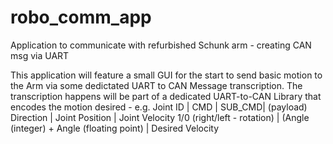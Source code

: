 # robo_comm_app
Application to communicate with refurbished Schunk arm - creating CAN msg via UART

This application will feature a small GUI for the start to send basic motion to the Arm via some dedictated 
UART to CAN Message transcription. The transcription happens will be part of a dedicated UART-to-CAN
Library that encodes the motion desired - e.g. Joint ID | CMD | SUB_CMD| (payload) Direction | Joint Position | Joint Velocity
1/0 (right/left - rotation) | (Angle (integer) + Angle (floating point) | Desired Velocity

